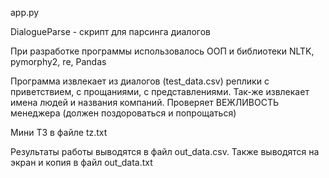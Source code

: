 app.py

DialogueParse - скрипт для парсинга диалогов

При разработке программы использовалось ООП и библиотеки NLTK, pymorphy2, re, Pandas

Программа извлекает из диалогов (test_data.csv) реплики с приветствием, с прощаниями, с представлениями. Так-же извлекает имена людей и названия компаний. Проверяет ВЕЖЛИВОСТЬ менеджера (должен поздороваться и попрощаться)

Мини ТЗ в файле tz.txt

Результаты работы выводятся в файл out_data.csv. Также выводятся на экран и копия в файл out_data.txt
